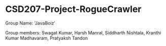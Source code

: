 # CSD207-Project-RogueCrawler
Group Name: 'JavaBoiz'

Group members: Swagat Kumar, Harsh Manral, Siddharth Nishtala, Kranthi Kumar Madhavaram, Pratyaksh Tandon
